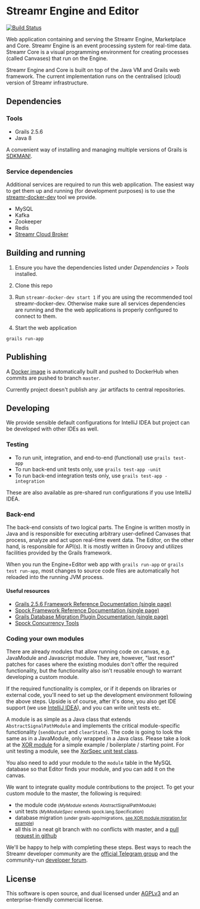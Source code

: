 # Streamr Engine and Editor 

[![Build Status](https://travis-ci.org/streamr-dev/engine-and-editor.svg?branch=master)](https://travis-ci.org/streamr-dev/engine-and-editor)

Web application containing and serving the Streamr Engine, Marketplace and Core. Streamr Engine is an event processing system for real-time data. Streamr Core is a visual programming environment for creating processes (called Canvases) that run on the Engine. 

Streamr Engine and Core is built on top of the Java VM and Grails web framework. The current implementation runs on the centralised (cloud) version of Streamr infrastructure. 

## Dependencies

### Tools
- Grails 2.5.6
- Java 8

A convenient way of installing and managing multiple versions of Grails is [SDKMAN!](http://sdkman.io/install.html).

### Service dependencies

Additional services are required to run this web application. The easiest way to get them up and running (for development purposes) is to use the [streamr-docker-dev](https://github.com/streamr-dev/streamr-docker-dev) tool we provide.

- MySQL
- Kafka
- Zookeeper
- Redis
- [Streamr Cloud Broker](https://github.com/streamr-dev/cloud-broker)

## Building and running

1. Ensure you have the dependencies listed under *Dependencies > Tools* installed.

2. Clone this repo

3. Run `streamr-docker-dev start 1` if you are using the recommended tool streamr-docker-dev. Otherwise make sure all services dependencies are running and the the web applications is properly configured to connect to them.

4. Start the web application
```
grails run-app
```

## Publishing
A [Docker image](https://hub.docker.com/r/streamr/broker/) is automatically built and pushed to DockerHub when commits
are pushed to branch `master`.

Currently project doesn't publish any .jar artifacts to central repositories.

## Developing

We provide sensible default configurations for IntelliJ IDEA but project can be developed with other IDEs as well.

### Testing

- To run unit, integration, and end-to-end (functional) use `grails test-app`
- To run back-end unit tests only, use `grails test-app -unit`
- To run back-end integration tests only, use `grails test-app -integration`

These are also available as pre-shared run configurations if you use IntelliJ IDEA.

### Back-end

The back-end consists of two logical parts. The Engine is written mostly in Java and is responsible for executing arbitrary user-defined Canvases that process, analyze and act upon real-time event data. The Editor, on the other hand, is responsible for API(s). It is mostly written in Groovy and utilizes facilities provided by the Grails framework.

When you run the Engine+Editor web app with `grails run-app` or `grails test run-app`, most changes to source code files are automatically hot reloaded into the running JVM process.


#### Useful resources
- [Grails 2.5.6 Framework Reference Documentation (single page)](https://grails.github.io/grails2-doc/2.5.6/guide/single.html)
- [Spock Framework Reference Documentation (single page)](http://spockframework.org/spock/docs/1.1/all_in_one.html)
- [Grails Database Migration Plugin Documentation (single page)](http://grails-plugins.github.io/grails-database-migration/1.4.0/guide/single.html)
- [Spock Concurrency Tools](http://spockframework.org/spock/javadoc/1.1/spock/util/concurrent/package-summary.html)

### Coding your own modules

There are already modules that allow running code on canvas, e.g. JavaModule and Javascript module. They are, however, "last resort" patches for cases where the existing modules don't offer the required functionality, but the functionality also isn't reusable enough to warrant developing a custom module.

If the required functionality is complex, or if it depends on libraries or external code, you'll need to set up the development environment following the above steps. Upside is of course, after it's done, you also get IDE support (we use [IntelliJ IDEA](https://www.jetbrains.com/idea/)), and you can write unit tests etc.

A module is as simple as a Java class that extends `AbstractSignalPathModule` and implements the critical module-specific functionality (`sendOutput` and `clearState`). The code is going to look the same as in a JavaModule, only wrapped in a Java class. Please take a look at the [XOR module](https://github.com/streamr-dev/engine-and-editor/blob/master/src/java/com/unifina/signalpath/bool/Xor.java) for a simple example / boilerplate / starting point. For unit testing a module, see the [XorSpec unit test class](https://github.com/streamr-dev/engine-and-editor/blob/master/test/unit/com/unifina/signalpath/bool/XorSpec.groovy).

You also need to add your module to the `module` table in the MySQL database so that Editor finds your module, and you can add it on the canvas.

We want to integrate quality module contributions to the project. To get your custom module to the master, the following is required:
* the module code <small>(*MyModule* extends AbstractSignalPathModule)</small>
* unit tests <small>(*MyModuleSpec* extends spock.lang.Specification)</small>
* database migration <small>(under grails-app/migrations, [see XOR module migration for example](https://github.com/streamr-dev/engine-and-editor/blob/master/grails-app/migrations/core/2017-01-17-xor-module.groovy))</small>
* all this in a neat git branch with no conflicts with master, and a [pull request in github](https://github.com/streamr-dev/engine-and-editor/pull/229)

We'll be happy to help with completing these steps. Best ways to reach the Streamr developer community are the [official Telegram group](https://t.me/streamrdata) and the community-run [developer forum](http://forum.streamr.dev/).

## License

This software is open source, and dual licensed under [AGPLv3](https://www.gnu.org/licenses/agpl.html) and an enterprise-friendly commercial license.
